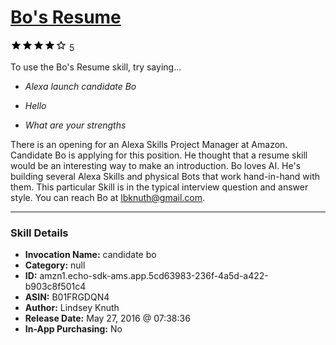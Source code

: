 # [Bo's Resume](http://alexa.amazon.com/#skills/amzn1.echo-sdk-ams.app.5cd63983-236f-4a5d-a422-b903c8f501c4)
![4 stars](../../images/ic_star_black_18dp_1x.png)![4 stars](../../images/ic_star_black_18dp_1x.png)![4 stars](../../images/ic_star_black_18dp_1x.png)![4 stars](../../images/ic_star_black_18dp_1x.png)![4 stars](../../images/ic_star_border_black_18dp_1x.png) 5

To use the Bo's Resume skill, try saying...

* *Alexa launch candidate Bo*

* *Hello*

* *What are your strengths*

There is an opening for an Alexa Skills Project Manager at Amazon.  Candidate Bo is applying for this position.  He thought that a resume skill would be an interesting way to make an introduction.  Bo loves AI.  He's building several Alexa Skills and physical Bots that work hand-in-hand with them.  This particular Skill is in the typical interview question and answer style.  You can reach Bo at lbknuth@gmail.com.

***

### Skill Details

* **Invocation Name:** candidate bo
* **Category:** null
* **ID:** amzn1.echo-sdk-ams.app.5cd63983-236f-4a5d-a422-b903c8f501c4
* **ASIN:** B01FRGDQN4
* **Author:** Lindsey Knuth
* **Release Date:** May 27, 2016 @ 07:38:36
* **In-App Purchasing:** No
